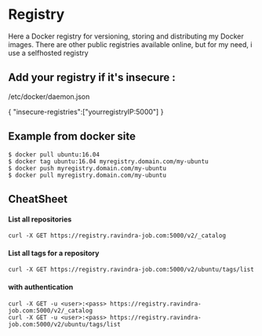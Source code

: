 # Registry
Here a Docker registry for  versioning, storing and distributing my Docker images. 
There are other public registries available online, but for my need, i use a selfhosted registry

## Add your registry if it's insecure :
/etc/docker/daemon.json

{ "insecure-registries":["yourregistryIP:5000"] }

## Example from docker site
```console
$ docker pull ubuntu:16.04
$ docker tag ubuntu:16.04 myregistry.domain.com/my-ubuntu
$ docker push myregistry.domain.com/my-ubuntu
$ docker pull myregistry.domain.com/my-ubuntu
 ```
## CheatSheet

#### List all repositories
```console
curl -X GET https://registry.ravindra-job.com:5000/v2/_catalog
 ```

#### List all tags for a repository
```console
curl -X GET https://registry.ravindra-job.com:5000/v2/ubuntu/tags/list
 ```

#### with authentication 

```console
curl -X GET -u <user>:<pass> https://registry.ravindra-job.com:5000/v2/_catalog
curl -X GET -u <user>:<pass> https://registry.ravindra-job.com:5000/v2/ubuntu/tags/list
 ```